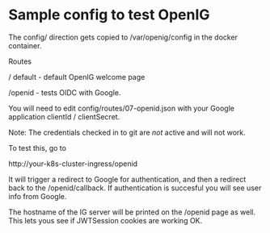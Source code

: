 # Sample config to test OpenIG

The config/ direction gets copied to /var/openig/config in the docker
container.


Routes

/  default - default OpenIG welcome page 

/openid - tests OIDC with Google.

You will need to edit config/routes/07-openid.json with your
Google application clientId / clientSecret. 

Note: The credentials
checked in to git are *not* active and will not work. 

To test this, go to 

http://your-k8s-cluster-ingress/openid 

It will trigger a redirect to Google for authentication, and then
a redirect back to the /openid/callback.  If authentication
is succesful you will see user info from Google.


The hostname of the IG server will be printed on the /openid page
as well. This lets yous see if JWTSession cookies are working OK. 

